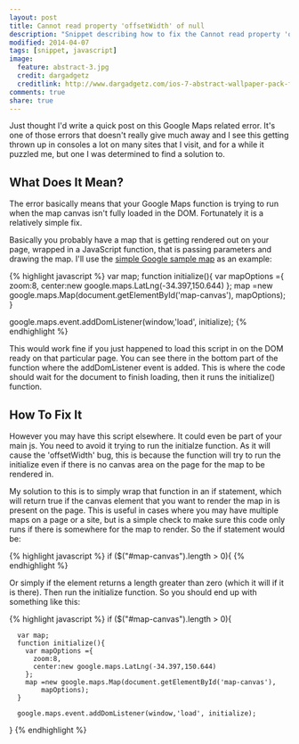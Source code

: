 ```yaml
---
layout: post
title: Cannot read property 'offsetWidth' of null
description: "Snippet describing how to fix the Cannot read property 'offsetWidth' of null console error."
modified: 2014-04-07
tags: [snippet, javascript]
image:
  feature: abstract-3.jpg
  credit: dargadgetz
  creditlink: http://www.dargadgetz.com/ios-7-abstract-wallpaper-pack-for-iphone-5-and-ipod-touch-retina/
comments: true
share: true
---
```


Just thought I'd write a quick post on this Google Maps related error. It's one of those errors that doesn't really give much away and I see this getting thrown up in consoles a lot on many sites that I visit, and for a while it puzzled me, but one I was determined to find a solution to.

## What Does It Mean?
The error basically means that your Google Maps function is trying to run when the map canvas isn't fully loaded in the DOM. Fortunately it is a relatively simple fix.

Basically you probably have a map that is getting rendered out on your page, wrapped in a JavaScript function, that is passing parameters and drawing the map. I'll use the [simple Google sample map](https://developers.google.com/maps/documentation/javascript/examples/map-simple) as an example:

  {% highlight javascript %}
  var map;
  function initialize(){
    var mapOptions ={
      zoom:8,
      center:new google.maps.LatLng(-34.397,150.644)
    };
    map =new google.maps.Map(document.getElementById('map-canvas'),
        mapOptions);
  }

  google.maps.event.addDomListener(window,'load', initialize);
  {% endhighlight %}

This would work fine if you just happened to load this script in on the DOM ready on that particular page. You can see there in the bottom part of the function where the addDomListener event is added. This is where the code should wait for the document to finish loading, then it runs the initialize() function.

## How To Fix It
However you may have this script elsewhere. It could even be part of your main js. You need to avoid it trying to run the initialze function. As it will cause the 'offsetWidth' bug, this is because the function will try to run the initialize even if there is no canvas area on the page for the map to be rendered in.

My solution to this is to simply wrap that function in an if statement, which will return true if the canvas element that you want to render the map in is present on the page. This is useful in cases where you may have multiple maps on a page or a site, but is a simple check to make sure this code only runs if there is somewhere for the map to render. So the if statement would be:

  {% highlight javascript %}
  if ($("#map-canvas").length > 0){
  {% endhighlight %}

Or simply if the element returns a length greater than zero (which it will if it is there). Then run the initialize function. So you should end up with something like this:

  {% highlight javascript %}
  if ($("#map-canvas").length > 0){

      var map;
      function initialize(){
        var mapOptions ={
          zoom:8,
          center:new google.maps.LatLng(-34.397,150.644)
        };
        map =new google.maps.Map(document.getElementById('map-canvas'),
            mapOptions);
      }

      google.maps.event.addDomListener(window,'load', initialize);

  }
  {% endhighlight %}